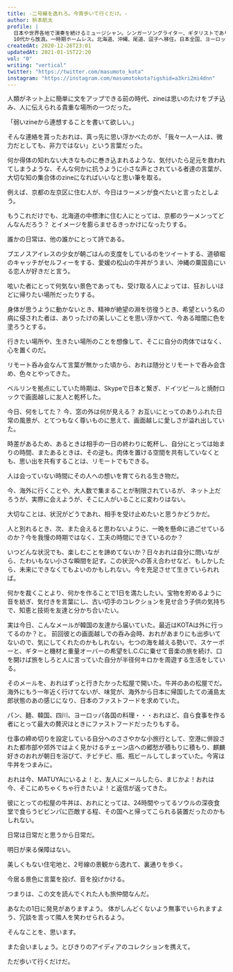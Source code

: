 ```yaml
---
title: -二号線を逸れろ。今宵歩いて行くだけ。-
author: 枡本航太
profile: |
  日本や世界各地で演奏を続けるミュージシャン。シンガーソングライター、ギタリストであり、ダンスミュージックのプロデューサーBLOWBOHEMIAとしても活動。
  10代から放浪。一時期ホームレス。北海道、沖縄、尾道、逗子へ移住。日本全国、ヨーロッパ、タイへのツアー後、ベルリンへ移住。その後近年は東アジアが主な拠点。韓国、台湾でも活動中。
createdAt: 2020-12-26T23:01
updatedAt: 2021-01-15T22:20
vol: "0"
writing: "vertical"
twitter: "https://twitter.com/masumoto_kota"
instagram: "https://instagram.com/masumotokota?igshid=a3kri2mi4dnn"
---
```


人類がネット上に簡単に文をアップできる前の時代、zineは思いのたけをブチ込み、人に伝えられる貴重な場所の一つだった。

「弱いzineから連想することを書いて欲しい。」

そんな連絡を貰ったおれは、真っ先に思い浮かべたのが、「我々一人一人は、微力だとしても、非力ではない」という言葉だった。

何か得体の知れない大きなものに巻き込まれるような、気付いたら足元を救われてしまうような、そんな何かに抗うように小さな声とされている者達の言葉が、大切な知の集合体のzineになればいいなと思い筆を取る。

例えば、京都の左京区に住む人が、今日はラーメンが食べたいと言ったとしよう。

もうこれだけでも、北海道の中標津に住む人にとっては、京都のラーメンってどんなんだろう？ とイメージを膨らませるきっかけになったりする。

誰かの日常は、他の誰かにとって詩である。

ブエノスアイレスの少女が朝ごはんの支度をしているのをツイートする、道頓堀のキャッチがセルフィーをする、愛媛の松山の牛丼がうまい、沖縄の粟国島にいる恋人が好きだと言う。

呟いた者にとって何気ない景色であっても、受け取る人によっては、狂おしいほどに帰りたい場所だったりする。

身体が思うように動かないとき、精神が絶望の淵を彷徨うとき、希望という名の病に侵された者は、ありったけの美しいことを思い浮かべて、今ある暗闇に色を塗ろうとする。

行きたい場所や、生きたい場所のことを想像して、そこに自分の肉体ではなく、心を置くのだ。

リモート呑み会なんて言葉が無かった頃から、おれは随分とリモートで呑み会含め、色々とやってきた。

ベルリンを拠点にしていた時期は、Skypeで日本と繋ぎ、ドイツビールと焼酎ロックで画面越しに友人と乾杯した。

今日、何をしてた？ 今、窓の外は何が見える？ お互いにとってのありふれた日常の風景が、とてつもなく尊いものに思えて、画面越しに愛しさが溢れ出していた。

時差があるため、あるときは相手の一日の終わりに乾杯し、自分にとっては始まりの時間、またあるときは、その逆も。肉体を置ける空間を共有していなくとも、思い出を共有することは、リモートでもできる。

人は会っていない時間にその人への想いを育てられる生き物だ。

今、海外に行くことや、大人数で集まることが制限されているが、
ネット上だろうが、実際に会えようが、そこに人がいることに変わりはない。

大切なことは、状況がどうであれ、相手を受け止めたいと思うかどうかだ。

人と別れるとき、次、また会えると思わないように、一晩を懸命に過ごせているのか？今を我慢の時期ではなく、工夫の時間にできているのか？

いつどんな状況でも、楽しむことを諦めてないか？日々おれは自分に問いながら、たわいもない小さな瞬間を記す。この状況への答え合わせなど、もしかしたら、未来にできなくてもよいのかもしれない。今を充足させて生きていられれば。

何かを裁くことより、何かを作ることで<span class="text-upright">1</span>日を満たしたい。宝物を貯めるように音を紡ぎ、気付きを言葉にし、古い切手のコレクションを見せ合う子供の気持ちで、知恵と技術を友達と分かち合いたい。

実は今日、こんなメールが韓国の友達から届いていた。最近はKOTAは外に行ってるのか？と。
前回彼との画面越しでの呑み会時、おれがあまりにも出歩いてないので、気にしてくれたのかもしれない。七つの海を越える勢いで、スケーボーと、ギターと機材と重量オーバーの希望を<span class="text-sideways">L.C.C</span>に乗せて音楽の旅を続け、口を開けば旅をしろと人に言っていた自分が半径何キロかを周遊する生活をしている。

そのメールを、おれはずっと行きたかった松屋で開いた。牛丼のあの松屋でだ。海外にもう一年近く行けてないが、味覚が、海外から日本に帰国したての浦島太郎状態のあの感じになり、日本のファストフードを求めていた。

パン、麺、韓国、四川、ヨーロッパ各国の料理・・・おれほど、自ら食事を作る者にとって最大の贅沢はときにファストフードだったりもする。

仕事の締め切りを設定している自分へのささやかな小旅行として、空港に併設された都市部や郊外ではよく見かけるチェーン店への郷愁が積もりに積もり、麒麟好きのおれが朝日を浴びて、チビチビ、瓶、瓶ビールしてしまっていた。今宵は牛丼をつまみに。

おれは今、MATUYAにいるよ！と、友人にメールしたら、まじかよ！おれは今、そこにめちゃくちゃ行きたいよ！と返信が返ってきた。

彼にとっての松屋の牛丼は、おれにとっては、<span class="text-tcy">24</span>時間やってるソウルの深夜食堂で食らうビビンパに匹敵する程、その国へと帰ってこられる装置だったのかもしれない。

日常は日常だと思うから日常だ。

明日が来る保障はない。

美しくもない住宅地と、<span class="text-upright">2</span>号線の景観から逸れて、裏通りを歩く。

今居る景色に言葉を投げ、音を投げかける。

つまりは、この文を読んでくれた人も旅仲間なんだ。

あなたの<span class="text-upright">1</span>日に発見がありますよう。
体がしんどくないよう無事でいられますよう、冗談を言って隣人を笑わせられるよう。

そんなことを、思います。

また会いましょう。とびきりのアイディアのコレクションを携えて。

ただ歩いて行くだけだ。
